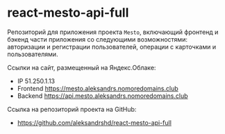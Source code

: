 # react-mesto-api-full
Репозиторий для приложения проекта `Mesto`, включающий фронтенд и бэкенд части приложения со следующими возможностями: авторизации и регистрации пользователей, операции с карточками и пользователями. 
  
Ссылки на сайт, размещенный на Яндекс.Облаке:

- IP 51.250.1.13
- Frontend https://mesto.aleksandrs.nomoredomains.club
- Backend https://api.mesto.aleksandrs.nomoredomains.club

Ссылка на репозиторий проекта на GitHub:

- https://github.com/aleksandrshd/react-mesto-api-full
